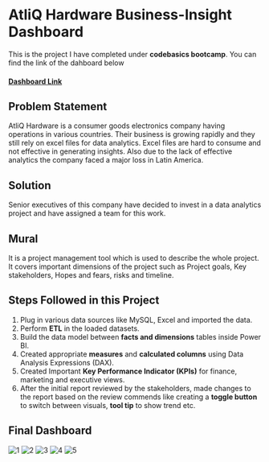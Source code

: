 # AtliQ Hardware Business-Insight Dashboard

This is the project I have completed under **codebasics bootcamp**. You can find the link of the dahboard below

#### [Dashboard Link](https://www.novypro.com/project/atliq-hardware-business-insight-360)

## Problem Statement
AtliQ Hardware is a consumer goods electronics company having operations in various countries. Their business is growing rapidly and they still rely on excel files for data analytics. Excel files are hard to consume and not effective in generating insights. Also due to the lack of effective analytics the company faced a major loss in Latin America.

## Solution
Senior executives of this company have decided to invest in a data analytics project and have assigned a team for this work.

## Mural
It is a project management tool which is used to describe the whole project. It covers important dimensions of the project such as Project goals, Key stakeholders, Hopes and fears, risks and timeline.


## Steps Followed in this Project
1. Plug in various data sources like MySQL, Excel and imported the data.
2. Perform **ETL** in the loaded datasets.
3. Build the data model between **facts and dimensions** tables inside Power BI.
4. Created appropriate **measures** and **calculated columns** using Data Analysis Expressions (DAX).
5. Created Important **Key Performance Indicator (KPIs)** for finance, marketing and executive views.
6. After the initial report reviewed by the stakeholders, made changes to the report based on the review commends like creating a **toggle button** to switch between visuals, **tool tip** to show trend etc.

## Final Dashboard
![1](https://github.com/Shikher-Agrawal/Business-Insight-360/assets/109192342/4ada077c-fb42-4964-b93d-0aaceb0eb4d1)
![2](https://github.com/Shikher-Agrawal/Business-Insight-360/assets/109192342/4075dd6e-65bf-4f19-9202-6afc8f6af363)
![3](https://github.com/Shikher-Agrawal/Business-Insight-360/assets/109192342/3abb9b9f-93e8-4b85-b731-c0e7ca08b73c)
![4](https://github.com/Shikher-Agrawal/Business-Insight-360/assets/109192342/a568516f-11c3-4559-aa2f-e5e4d7d213fa)
![5](https://github.com/Shikher-Agrawal/Business-Insight-360/assets/109192342/839bab35-c477-414b-8ebc-bf26c746ab95)




